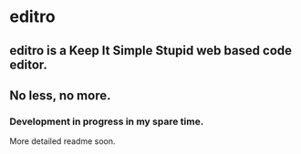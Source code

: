 # editro

## editro is a Keep It Simple Stupid web based code editor.
## No less, no more.

### Development in progress in my spare time.

More detailed readme soon.
